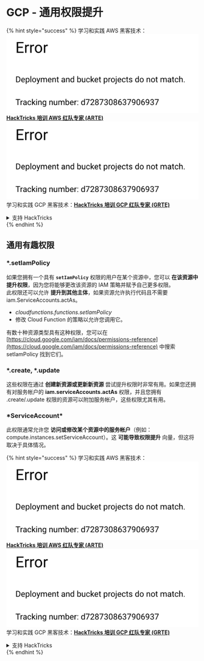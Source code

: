# GCP - 通用权限提升

{% hint style="success" %}
学习和实践 AWS 黑客技术：<img src="../../../.gitbook/assets/image (1) (1).png" alt="" data-size="line">[**HackTricks 培训 AWS 红队专家 (ARTE)**](https://training.hacktricks.xyz/courses/arte)<img src="../../../.gitbook/assets/image (1) (1).png" alt="" data-size="line">\
学习和实践 GCP 黑客技术：<img src="../../../.gitbook/assets/image (2).png" alt="" data-size="line">[**HackTricks 培训 GCP 红队专家 (GRTE)**<img src="../../../.gitbook/assets/image (2).png" alt="" data-size="line">](https://training.hacktricks.xyz/courses/grte)

<details>

<summary>支持 HackTricks</summary>

* 查看 [**订阅计划**](https://github.com/sponsors/carlospolop)!
* **加入** 💬 [**Discord 群组**](https://discord.gg/hRep4RUj7f) 或 [**Telegram 群组**](https://t.me/peass) 或 **关注** 我们的 **Twitter** 🐦 [**@hacktricks\_live**](https://twitter.com/hacktricks\_live)**.**
* **通过向** [**HackTricks**](https://github.com/carlospolop/hacktricks) 和 [**HackTricks Cloud**](https://github.com/carlospolop/hacktricks-cloud) GitHub 仓库提交 PR 分享黑客技巧。

</details>
{% endhint %}

## 通用有趣权限

### \*.setIamPolicy

如果您拥有一个具有 **`setIamPolicy`** 权限的用户在某个资源中，您可以 **在该资源中提升权限**，因为您将能够更改该资源的 IAM 策略并赋予自己更多权限。\
此权限还可以允许 **提升到其他主体**，如果资源允许执行代码且不需要 iam.ServiceAccounts.actAs。

* _cloudfunctions.functions.setIamPolicy_
* 修改 Cloud Function 的策略以允许您调用它。

有数十种资源类型具有这种权限，您可以在 [https://cloud.google.com/iam/docs/permissions-reference](https://cloud.google.com/iam/docs/permissions-reference) 中搜索 setIamPolicy 找到它们。

### \*.create, \*.update

这些权限在通过 **创建新资源或更新新资源** 尝试提升权限时非常有用。如果您还拥有对服务帐户的 **iam.serviceAccounts.actAs** 权限，并且您拥有 .create/.update 权限的资源可以附加服务帐户，这些权限尤其有用。

### \*ServiceAccount\*

此权限通常允许您 **访问或修改某个资源中的服务帐户**（例如：compute.instances.setServiceAccount）。这 **可能导致权限提升** 向量，但这将取决于具体情况。

{% hint style="success" %}
学习和实践 AWS 黑客技术：<img src="../../../.gitbook/assets/image (1) (1).png" alt="" data-size="line">[**HackTricks 培训 AWS 红队专家 (ARTE)**](https://training.hacktricks.xyz/courses/arte)<img src="../../../.gitbook/assets/image (1) (1).png" alt="" data-size="line">\
学习和实践 GCP 黑客技术：<img src="../../../.gitbook/assets/image (2).png" alt="" data-size="line">[**HackTricks 培训 GCP 红队专家 (GRTE)**<img src="../../../.gitbook/assets/image (2).png" alt="" data-size="line">](https://training.hacktricks.xyz/courses/grte)

<details>

<summary>支持 HackTricks</summary>

* 查看 [**订阅计划**](https://github.com/sponsors/carlospolop)!
* **加入** 💬 [**Discord 群组**](https://discord.gg/hRep4RUj7f) 或 [**Telegram 群组**](https://t.me/peass) 或 **关注** 我们的 **Twitter** 🐦 [**@hacktricks\_live**](https://twitter.com/hacktricks\_live)**.**
* **通过向** [**HackTricks**](https://github.com/carlospolop/hacktricks) 和 [**HackTricks Cloud**](https://github.com/carlospolop/hacktricks-cloud) GitHub 仓库提交 PR 分享黑客技巧。

</details>
{% endhint %}
